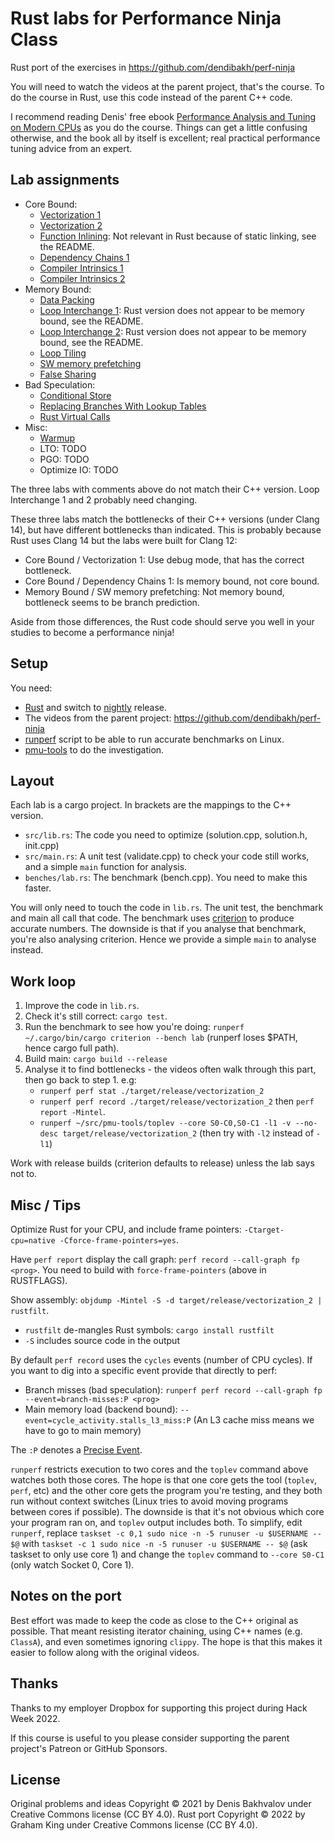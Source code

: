 # Rust labs for Performance Ninja Class

Rust port of the exercises in https://github.com/dendibakh/perf-ninja

You will need to watch the videos at the parent project, that's the course. To do the course in Rust, use this code instead of the parent C++ code.

I recommend reading Denis' free ebook [Performance Analysis and Tuning on Modern CPUs](https://book.easyperf.net/perf_book) as you do the course. Things can get a little confusing otherwise, and the book all by itself is excellent; real practical performance tuning advice from an expert.

## Lab assignments

* Core Bound:
  * [Vectorization 1](labs/core_bound/vectorization_1)
  * [Vectorization 2](labs/core_bound/vectorization_2)
  * [Function Inlining](labs/core_bound/function_inlining_1): Not relevant in Rust because of static linking, see the README.
  * [Dependency Chains 1](labs/core_bound/dep_chains_1)
  * [Compiler Intrinsics 1](labs/core_bound/compiler_intrinsics_1)
  * [Compiler Intrinsics 2](labs/core_bound/compiler_intrinsics_2)
* Memory Bound:
  * [Data Packing](labs/memory_bound/data_packing)
  * [Loop Interchange 1](labs/memory_bound/loop_interchange_1): Rust version does not appear to be memory bound, see the README.
  * [Loop Interchange 2](labs/memory_bound/loop_interchange_2): Rust version does not appear to be memory bound, see the README.
  * [Loop Tiling](labs/memory_bound/loop_tiling_1)
  * [SW memory prefetching](labs/memory_bound/swmem_prefetch_1)
  * [False Sharing](labs/memory_bound/false_sharing_1)
* Bad Speculation:
  * [Conditional Store](labs/bad_speculation/conditional_store_1)
  * [Replacing Branches With Lookup Tables](labs/bad_speculation/lookup_tables_1)
  * [Rust Virtual Calls](labs/bad_speculation/virtual_call_mispredict)
* Misc:
  * [Warmup](labs/misc/warmup)
  * LTO: TODO
  * PGO: TODO
  * Optimize IO: TODO

The three labs with comments above do not match their C++ version. Loop Interchange 1 and 2 probably need changing.

These three labs match the bottlenecks of their C++ versions (under Clang 14), but have different bottlenecks than indicated. This is probably because Rust uses Clang 14 but the labs were built for Clang 12:
 - Core Bound / Vectorization 1: Use debug mode, that has the correct bottleneck.
 - Core Bound / Dependency Chains 1: Is memory bound, not core bound.
 - Memory Bound / SW memory prefetching: Not memory bound, bottleneck seems to be branch prediction.

Aside from those differences, the Rust code should serve you well in your studies to become a performance ninja!

## Setup

You need:
 - [Rust](https://www.rust-lang.org/tools/install) and switch to [nightly](https://rust-lang.github.io/rustup/concepts/channels.html) release.
 - The videos from the parent project: https://github.com/dendibakh/perf-ninja
 - [runperf](https://gist.github.com/grahamking/9c8c91b871843a9a6ce2bec428b8f48d) script to be able to run accurate benchmarks on Linux.
 - [pmu-tools](https://github.com/andikleen/pmu-tools) to do the investigation.

## Layout

Each lab is a cargo project. In brackets are the mappings to the C++ version.

 - `src/lib.rs`: The code you need to optimize (solution.cpp, solution.h, init.cpp)
 - `src/main.rs`: A unit test (validate.cpp) to check your code still works, and a simple `main` function for analysis.
 - `benches/lab.rs`: The benchmark (bench.cpp). You need to make this faster.

You will only need to touch the code in `lib.rs`. The unit test, the benchmark and main all call that code. The benchmark uses [criterion](https://docs.rs/criterion/latest/criterion/) to produce accurate numbers. The downside is that if you analyse that benchmark, you're also analysing criterion. Hence we provide a simple `main` to analyse instead.

## Work loop

1. Improve the code in `lib.rs`.
1. Check it's still correct: `cargo test`.
1. Run the benchmark to see how you're doing: `runperf ~/.cargo/bin/cargo criterion --bench lab` (runperf loses $PATH, hence cargo full path).
1. Build main: `cargo build --release`
1. Analyse it to find bottlenecks - the videos often walk through this part, then go back to step 1. e.g:
   - `runperf perf stat ./target/release/vectorization_2`
   - `runperf perf record ./target/release/vectorization_2` then `perf report -Mintel`.
   - `runperf ~/src/pmu-tools/toplev --core S0-C0,S0-C1 -l1 -v --no-desc target/release/vectorization_2` (then try with `-l2` instead of `-l1`)

Work with release builds (criterion defaults to release) unless the lab says not to.

## Misc / Tips

Optimize Rust for your CPU, and include frame pointers: `-Ctarget-cpu=native -Cforce-frame-pointers=yes`.

Have `perf report` display the call graph: `perf record --call-graph fp <prog>`. You need to build with `force-frame-pointers` (above in RUSTFLAGS).

Show assembly: `objdump -Mintel -S -d target/release/vectorization_2 | rustfilt`.
 - `rustfilt` de-mangles Rust symbols: `cargo install rustfilt`
 - `-S` includes source code in the output

By default `perf record` uses the `cycles` events (number of CPU cycles). If you want to dig into a specific event provide that directly to perf:
 - Branch misses (bad speculation): `runperf perf record --call-graph fp --event=branch-misses:P <prog>`
 - Main memory load (backend bound): `--event=cycle_activity.stalls_l3_miss:P` (An L3 cache miss means we have to go to main memory)

The `:P` denotes a [Precise Event](https://www.intel.com/content/www/us/en/develop/documentation/vtune-help/top/analyze-performance/custom-analysis/custom-analysis-options/hardware-event-list/precise-events.html).

`runperf` restricts execution to two cores and the `toplev` command above watches both those cores. The hope is that one core gets the tool (`toplev`, `perf`, etc) and the other core gets the program you're testing, and they both run without context switches (Linux tries to avoid moving programs between cores if possible). The downside is that it's not obvious which core your program ran on, and `toplev` output includes both. To simplify, edit `runperf`, replace `taskset -c 0,1 sudo nice -n -5 runuser -u $USERNAME -- $@` with `taskset -c 1 sudo nice -n -5 runuser -u $USERNAME -- $@` (ask taskset to only use core 1) and change the `toplev` command to `--core S0-C1` (only watch Socket 0, Core 1).

## Notes on the port

Best effort was made to keep the code as close to the C++ original as possible. That meant resisting iterator chaining, using C++ names (e.g. `ClassA`), and even sometimes ignoring `clippy`. The hope is that this makes it easier to follow along with the original videos.

## Thanks

Thanks to my employer Dropbox for supporting this project during Hack Week 2022.

If this course is useful to you please consider supporting the parent project's Patreon or GitHub Sponsors.

## License

Original problems and ideas Copyright © 2021 by Denis Bakhvalov under Creative Commons license (CC BY 4.0).
Rust port Copyright © 2022 by Graham King under Creative Commons license (CC BY 4.0).

